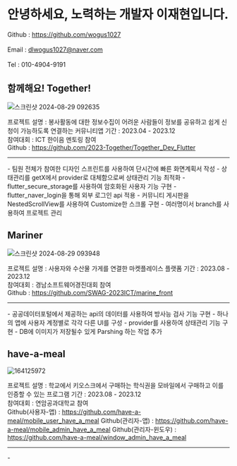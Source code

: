 # 안녕하세요, 노력하는 개발자 이재현입니다.
Github : https://github.com/wogus1027<br><br>
Email : dlwogus1027@naver.com<br><br>
Tel : 010-4904-9191

## 함께해요! Together!
![스크린샷 2024-08-29 092635](https://github.com/user-attachments/assets/aa8fbe88-4285-4ceb-afc9-d4cc9448ef9c)

프로젝트 설명 : 봉사활동에 대한 정보수집이 어려운 사람들이 정보를 공유하고 쉽게 신청이 가능하도록 연결하는 커뮤니티앱
기간 : 2023.04 - 2023.12<br>
참여대회 : ICT 한이음 멘토링 참여<br>
Github : https://github.com/2023-Together/Together_Dev_Flutter<br>
<hr>
- 팀원 전체가 참여한 디자인 스프린트를 사용하여 단시간에 빠른 화면계획서 작성
- 상태관리를 getX에서 provider로 대체함으로써 상태관리 기능 최적화
- flutter_secure_storage를 사용하여 암호화된 사용자 기능 구현
- flutter_naver_login을 통해 외부 로그인 api 적용
- 커뮤니티 게시판을 NestedScrollView를 사용하여 Customize한 스크롤 구현
- 여러명이서 branch를 사용하여 프로젝트 관리

## Mariner
![스크린샷 2024-08-29 093948](https://github.com/user-attachments/assets/e6c45015-a1b9-4528-b718-78c21277fbdf)

프로젝트 설명 : 사용자와 수산물 가게를 연결한 마켓플레이스 플랫폼
기간 : 2023.08 - 2023.12<br>
참여대회 : 경남소프트웨어경진대회 참여<br>
Github : https://github.com/SWAG-2023ICT/marine_front
<hr>
- 공공데이터포털에서 제공하는 api의 데이터를 사용하여 방사능 검사 기능 구현
- 하나의 앱에 사용자 계정별로 각각 다른 UI를 구성
- provider를 사용하여 상태관리 기능 구현
- DB에 이미지가 저장될수 있게 Parshing 하는 작업 추가

## have-a-meal
![164125972](https://github.com/user-attachments/assets/fc85329e-c833-488a-b263-e335201e25c3)

프로젝트 설명 : 학교에서 키오스크에서 구매하는 학식권을 모바일에서 구매하고 이를 인증할 수 있는 프로그램
기간 : 2023.08 - 2023.12<br>
참여대회 : 연암공과대학교  참여<br>
Github(사용자-앱) : https://github.com/have-a-meal/mobile_user_have_a_meal
Github(관리자-앱) : https://github.com/have-a-meal/mobile_admin_have_a_meal
Github(관리자-윈도우) : https://github.com/have-a-meal/window_admin_have_a_meal
<hr>
- 
